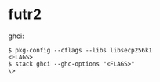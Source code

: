 # futr2



ghci: 
```
$ pkg-config --cflags --libs libsecp256k1
<FLAGS>
$ stack ghci --ghc-options "<FLAGS>"
\> 
```

